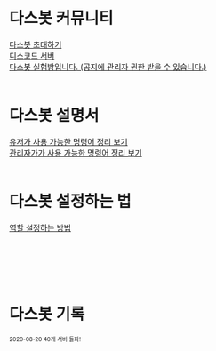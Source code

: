 # 다스봇 커뮤니티
<a href="https://discord.com/api/oauth2/authorize?client_id=689723237403197511&permissions=8&scope=bot">다스봇 초대하기</a><br>
<a href="https://discord.gg/xCZKBGY">디스코드 서버</a><br>
<a href="https://discord.gg/3XBuSNg">다스봇 실험방입니다. (공지에 관리자 권한 받을 수 있습니다.)</a><br>
<br>
# 다스봇 설명서
<a href="https://docs.dosbot.tk/commands/customcommand/">유저가 사용 가능한 명령어 정리 보기</a><br>
<a href="https://docs.dosbot.tk/commands/">관리자가가 사용 가능한 명령어 정리 보기</a><br>
<br>
# 다스봇 설정하는 법
<a href="https://youtu.be/2CbPQ74X6zs">역할 설정하는 방법</a><br><br><br><br><br><br>
# 다스봇 기록
<p style="font-size: 10px">2020-08-20 40개 서버 돌파!</p>

